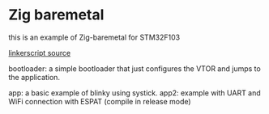 # Zig baremetal

this is an example of Zig-baremetal for STM32F103

[linkerscript source](https://github.com/haydenridd/stm32-baremetal-zig/tree/main)


bootloader: a simple bootloader that just configures the VTOR and jumps to the application.

app: a basic example of blinky using systick.
app2: example with UART and WiFi connection with ESPAT (compile in release mode)